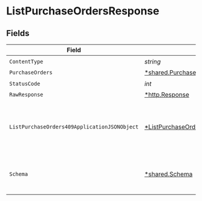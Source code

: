 # ListPurchaseOrdersResponse


## Fields

| Field                                                                                                    | Type                                                                                                     | Required                                                                                                 | Description                                                                                              |
| -------------------------------------------------------------------------------------------------------- | -------------------------------------------------------------------------------------------------------- | -------------------------------------------------------------------------------------------------------- | -------------------------------------------------------------------------------------------------------- |
| `ContentType`                                                                                            | *string*                                                                                                 | :heavy_check_mark:                                                                                       | N/A                                                                                                      |
| `PurchaseOrders`                                                                                         | [*shared.PurchaseOrders](../../models/shared/purchaseorders.md)                                          | :heavy_minus_sign:                                                                                       | Success                                                                                                  |
| `StatusCode`                                                                                             | *int*                                                                                                    | :heavy_check_mark:                                                                                       | N/A                                                                                                      |
| `RawResponse`                                                                                            | [*http.Response](https://pkg.go.dev/net/http#Response)                                                   | :heavy_minus_sign:                                                                                       | N/A                                                                                                      |
| `ListPurchaseOrders409ApplicationJSONObject`                                                             | [*ListPurchaseOrders409ApplicationJSON](../../models/operations/listpurchaseorders409applicationjson.md) | :heavy_minus_sign:                                                                                       | The data type's dataset has not been requested or is still syncing.                                      |
| `Schema`                                                                                                 | [*shared.Schema](../../models/shared/schema.md)                                                          | :heavy_minus_sign:                                                                                       | Your `query` parameter was not correctly formed                                                          |
